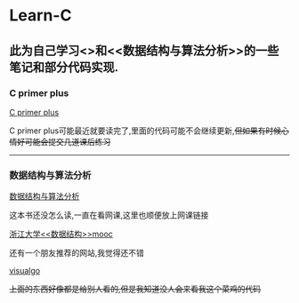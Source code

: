 # Learn-C

## 此为自己学习<<C primer plus>>和<<数据结构与算法分析>>的一些笔记和部分代码实现.

### C primer plus

[C primer plus](https://github.com/converk/Learn-C/tree/master/c_primer_plus)

C primer plus可能最近就要读完了,里面的代码可能不会继续更新,~~但如果有时候心情好可能会提交几道课后练习~~

---

### 数据结构与算法分析

[数据结构与算法分析](https://github.com/converk/Learn-C/tree/master/data_structrue)

这本书还没怎么读,一直在看网课,这里也顺便放上网课链接

[浙江大学<<数据结构>>mooc](https://www.icourse163.org/learn/ZJU-93001?tid=1003013004#/learn/announce)

还有一个朋友推荐的网站,我觉得还不错

[visualgo](https://visualgo.net/en)

~~上面的东西好像都是给别人看的,但是我知道没人会来看我这个菜鸡的代码~~
